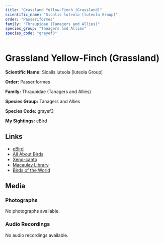 ```yaml
---
title: "Grassland Yellow-Finch (Grassland)"
scientific_name: "Sicalis luteola [luteola Group]"
order: "Passeriformes"
family: "Thraupidae (Tanagers and Allies)"
species_group: "Tanagers and Allies"
species_code: "grayef3"
---
```


# Grassland Yellow-Finch (Grassland)

**Scientific Name:** Sicalis luteola [luteola Group]

**Order:** Passeriformes

**Family:** Thraupidae (Tanagers and Allies)

**Species Group:** Tanagers and Allies

**Species Code:** grayef3

**My Sightings:** [eBird](https://ebird.org/lifelist?r=world&time=life&spp=grayef3)

## Links
* [eBird](https://ebird.org/species/grayef3) 
* [All About Birds](https://www.allaboutbirds.org/guide/grayef3) 
* [Xeno-canto](https://www.xeno-canto.org/species/sicalis-luteola-[luteola-group]) 
* [Macaulay Library](https://search.macaulaylibrary.org/catalog?taxonCode=grayef3&sort=rating_rank_desc)
* [Birds of the World](https://birdsoftheworld.org/bow/species/grayef3)

## Media
### Photographs
No photographs available.

### Audio Recordings
No audio recordings available.

